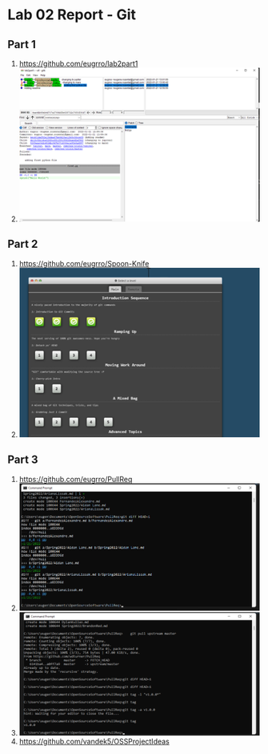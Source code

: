 # Lab 02 Report - Git
## Part 1
1. https://github.com/eugrro/lab2part1
2. <img src="./../../images/gitkAll.png"  width="700">
## Part 2
1. https://github.com/eugrro/Spoon-Knife
2. <img src="./../../images/website.png"  width="700">
## Part 3
1. https://github.com/eugrro/PullReq
2. <img src="./../../images/diff.png"  width="700">
3. <img src="./../../images/tag.png"  width="700">
4. https://github.com/vandek5/OSSProjectIdeas 
